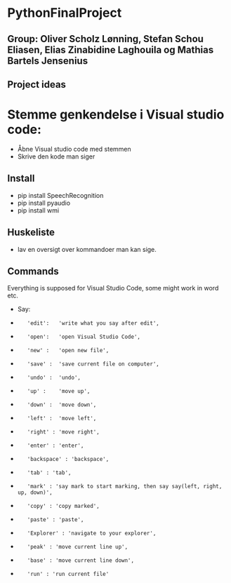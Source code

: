 # PythonFinalProject


## Group: Oliver Scholz Lønning, Stefan Schou Eliasen, Elias Zinabidine Laghouila og Mathias Bartels Jensenius

## Project ideas
# Stemme genkendelse i Visual studio code:
* Åbne Visual studio code med stemmen
* Skrive den kode man siger


## Install
* pip install SpeechRecognition
* pip install pyaudio
* pip install wmi


## Huskeliste
* lav en oversigt over kommandoer man kan sige.

## Commands
Everything is supposed for Visual Studio Code, some might work in word etc.
* Say:      
*        'edit':   'write what you say after edit',
*        'open':   'open Visual Studio Code',
*        'new' :   'open new file',
*        'save' :  'save current file on computer',
*        'undo' :  'undo',
*        'up' :    'move up',
*        'down' :  'move down',
*        'left' :  'move left',
*        'right' : 'move right',
*        'enter' : 'enter',
*        'backspace' : 'backspace',
*        'tab' : 'tab',
*        'mark' : 'say mark to start marking, then say say(left, right, up, down)',
*        'copy' : 'copy marked',
*        'paste' : 'paste',
*        'Explorer' : 'navigate to your explorer',
*        'peak' : 'move current line up',
*        'base' : 'move current line down',
*        'run' : 'run current file'
